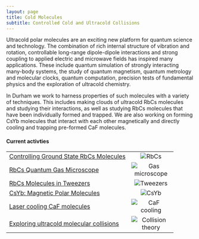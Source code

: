 ```yaml
---
layout: page
title: Cold Molecules
subtitle: Controlled Cold and Ultracold Collisions
---
```


<!-- <img src="coldmol/img/coldmol_1.png" alt="coldmol_1" /> -->

Ultracold polar molecules are an exciting new platform for quantum science and technology. The combination of rich internal structure of vibration and rotation, controllable long-range dipole-dipole interactions and strong coupling to applied electric and microwave fields has inspired many applications. These include quantum simulation of strongly interacting many-body systems, the study of quantum magnetism, quantum metrology and molecular clocks, quantum computation, precision tests of fundamental physics and the exploration of ultracold chemistry.

In Durham we work to harness properties of such molecules with a variety of techniques. This includes making clouds of ultracold RbCs molecules and studying their interactions, as well as studying RbCs molecules that have been individually formed and trapped. We are also working on forming CsYb molecules that interact with each other magnetically and directly cooling and trapping pre-formed CaF molecules.

<h4> Current activties </h4>

<table border=0>
    <tr>
        <td>
            <a href="https://www.cornishlabs.uk/rbcs">Controlling Ground State RbCs Molecules</a>
        </td>
        <td width=105 align=center><img src="{{ site.url }}{{ site.baseurl }}/research/coldmol/rbcs/img/intro.png" alt="RbCs"/></td>
    </tr>
    <tr>
        <td>
            <a href="https://www.cornishlabs.uk/microscope">RbCs Quantum Gas Microscope</a>
        </td>
        <td width=105 align=center><img src="{{ site.url }}{{ site.baseurl }}/research/coldmol/microscope/img/microscope.png" alt="Gas microscope"/></td>
    </tr>
    <tr>
        <td>
            <a href="https://www.cornishlabs.uk/tweezers">RbCs Molecules in Tweezers</a>
        </td>
        <td width=105 align=center><img src="{{ site.url }}{{ site.baseurl }}/research/coldmol/tweezers/img/experiment_composite_cropped.png" alt="Tweezers"/></td>
    </tr>
    <tr>
        <td>
            <a href="https://www.cornishlabs.uk/csyb">CsYb: Magnetic Polar Molecules</a>
        </td>
        <td width=105 align=center><img src="{{ site.url }}{{ site.baseurl }}/research/coldmol/csyb/img/Yb_MOT.jpg" alt="CsYb"/></td>
    </tr>
    <tr>
        <td>
            <a href="/research/coldmol/cafcool">Laser cooling CaF molecules</a>
        </td>
        <td width=105 align=center><img src="coldmol/cafcool/img/cafcool.jpg" alt="CaF cooling"/></td>
    </tr>   
    <tr>
        <td>
            <a href="/research/coldmol/collisions">Exploring ultracold molecular collisions</a>
        </td>
        <td width=105 align=center><img src="coldmol/collisions/img/collisions.jpg" alt="Collision theory"/></td>
    </tr>
</table>

